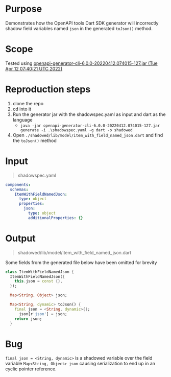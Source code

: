# Purpose

Demonstrates how the OpenAPI tools Dart SDK generator will incorrectly shadow field variables named `json` in the generated `toJson()` method.

# Scope
Tested using [openapi-generator-cli-6.0.0-20220412.074015-127.jar 	(Tue Apr 12 07:40:21 UTC 2022)](https://oss.sonatype.org/content/repositories/snapshots/org/openapitools/openapi-generator-cli/6.0.0-SNAPSHOT/openapi-generator-cli-6.0.0-20220412.074015-127.jar)


# Reproduction steps
1. clone the repo
2. cd into it
3. Run the generator jar with the shadowspec.yaml as input and dart as the language
    * `java -jar openapi-generator-cli-6.0.0-20220412.074015-127.jar generate -i .\shadowspec.yaml -g dart -o shadowed`
4. Open `./shadowed/lib/model/item_with_field_named_json.dart` and find the `toJson()` method

# Input
>shadowspec.yaml

```yaml
components:
  schemas:
    ItemWithFieldNamedJson:
      type: object
      properties:
        json:
          type: object
          additionalProperties: {}
```

# Output
>shadowed/lib/model/item_with_field_named_json.dart

Some fields from the generated file below have been omitted for brevity
```dart
class ItemWithFieldNamedJson {
  ItemWithFieldNamedJson({
    this.json = const {},
  });

  Map<String, Object> json;

  Map<String, dynamic> toJson() {
    final json = <String, dynamic>{};
      json[r'json'] = json;
    return json;
  }

```

# Bug
`final json = <String, dynamic>` is a shadowed variable over the field variable `Map<String, Object> json` causing serialization to end up in an cyclic pointer reference.
